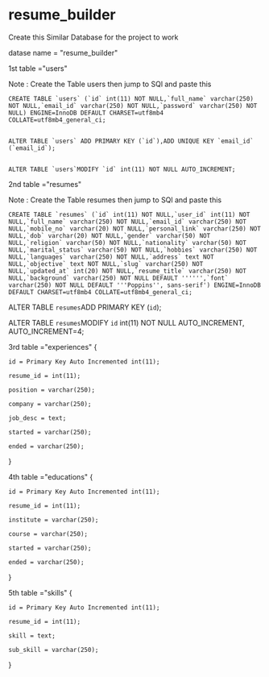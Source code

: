 ﻿# resume_builder


Create this Similar Database for the project to work 

datase name  = "resume_builder"

1st table ="users" 

Note : Create the Table users then jump to SQl and paste this 


    CREATE TABLE `users` (`id` int(11) NOT NULL,`full_name` varchar(250) NOT NULL,`email_id` varchar(250) NOT NULL,`password` varchar(250) NOT NULL) ENGINE=InnoDB DEFAULT CHARSET=utf8mb4 COLLATE=utf8mb4_general_ci;


    ALTER TABLE `users` ADD PRIMARY KEY (`id`),ADD UNIQUE KEY `email_id` (`email_id`);


    ALTER TABLE `users`MODIFY `id` int(11) NOT NULL AUTO_INCREMENT;



2nd table ="resumes"

Note : Create the Table resumes then jump to SQl and paste this 

    CREATE TABLE `resumes` (`id` int(11) NOT NULL,`user_id` int(11) NOT NULL,`full_name` varchar(250) NOT NULL,`email_id` varchar(250) NOT NULL,`mobile_no` varchar(20) NOT NULL,`personal_link` varchar(250) NOT NULL,`dob` varchar(20) NOT NULL,`gender` varchar(50) NOT NULL,`religion` varchar(50) NOT NULL,`nationality` varchar(50) NOT NULL,`marital_status` varchar(50) NOT NULL,`hobbies` varchar(250) NOT NULL,`languages` varchar(250) NOT NULL,`address` text NOT NULL,`objective` text NOT NULL,`slug` varchar(250) NOT NULL,`updated_at` int(20) NOT NULL,`resume_title` varchar(250) NOT NULL,`background` varchar(250) NOT NULL DEFAULT '''''',`font` varchar(250) NOT NULL DEFAULT '''Poppins'', sans-serif') ENGINE=InnoDB DEFAULT CHARSET=utf8mb4 COLLATE=utf8mb4_general_ci;

ALTER TABLE `resumes`ADD PRIMARY KEY (`id`);

  ALTER TABLE `resumes`MODIFY `id` int(11) NOT NULL AUTO_INCREMENT, AUTO_INCREMENT=4;



3rd table ="experiences"
{
 
    id = Primary Key Auto Incremented int(11);

    resume_id = int(11);

    position = varchar(250);

    company = varchar(250);

    job_desc = text;

    started = varchar(250);

    ended = varchar(250);

}

4th table ="educations"
{

    id = Primary Key Auto Incremented int(11);

    resume_id = int(11);	

    institute = varchar(250);	

    course = varchar(250);

    started = varchar(250);

    ended = varchar(250);

}

5th table ="skills"
{

    id = Primary Key Auto Incremented int(11);	

    resume_id = int(11);

    skill = text;	

    sub_skill = varchar(250);

}
      